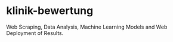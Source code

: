 # klinik-bewertung
Web Scraping, Data Analysis, Machine Learning Models and Web Deployment of Results.
